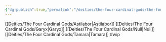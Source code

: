 ```yaml
---
{"dg-publish":true,"permalink":"/deities/the-four-cardinal-gods/the-four-cardinal-gods/"}
---
```



[[Deities/The Four Cardinal Gods/Astilabor\|Astilabor]]
[[Deities/The Four Cardinal Gods/Garyx\|Garyx]]
[[Deities/The Four Cardinal Gods/Null\|Null]]
[[Deities/The Four Cardinal Gods/Tamara\|Tamara]]
#wip 